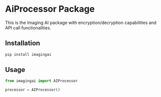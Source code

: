 # AiProcessor Package

This is the Imaging AI package with encryption/decryption capabilities and API call functionalities.

## Installation

```sh
pip install imagingai
```

## Usage

```python
from imagingai import AIProcessor

processor = AIProcessor()